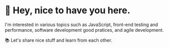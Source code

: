 # 👋  Hey, nice to have you here.

I'm interested in various topics such as JavaScript, front-end testing and performance, software development good pratices, and agile development.

📚 Let's share nice stuff and learn from each other.
